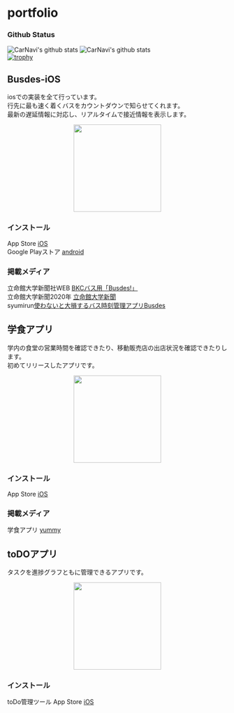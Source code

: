 
# portfolio

### Github Status
![CarNavi's github stats](https://github-readme-stats.vercel.app/api?username=ryota2425&show_icons)
![CarNavi's github stats](https://github-readme-stats.vercel.app/api/top-langs/?username=ryota2425&show_icons=true&layout=compact&show_icons=true)  
[![trophy](https://github-profile-trophy.vercel.app/?username=ryota2425)](https://github.com/ryota2425/github-profile-trophy)
  

## Busdes-iOS
iosでの実装を全て行っています。  
行先に最も速く着くバスをカウントダウンで知らせてくれます。  
最新の遅延情報に対応し、リアルタイムで接近情報を表示します。

<p align="center">
  <img src="https://user-images.githubusercontent.com/29476187/84763044-95ef4600-b006-11ea-818e-d88bdb2b1415.png" width="200px">
</p>


###  インストール
App Store [iOS](https://apps.apple.com/jp/app/busdes-%E3%83%90%E3%82%B9%E3%81%A7%E3%81%99/id1491015874/)  
Google Playストア [android](https://play.google.com/store/apps/details?id=busdes.rits.jp&hl=ja)

### 掲載メディア
立命館大学新聞社WEB [BKCバス用「Busdes!」](https://ritsumeikanunivpress.com/07/11/4430/)  
立命館大学新聞2020年 [立命館大学新聞](http://ritsumeikanunivpress.com/04/28/3594/)  
syumirun[使わないと大損するバス時刻管理アプリBusdes](http://syumi-do.xyz/2020/03/01/busdes/)  



## 学食アプリ
学内の食堂の営業時間を確認できたり、移動販売店の出店状況を確認できたりします。  
初めてリリースしたアプリです。
</p>
<p align="center">
  <img src="https://user-images.githubusercontent.com/29476187/105667526-bf6a3b80-5f1e-11eb-9859-d21af16a2e59.png" width="200px">
</p>

###  インストール
App Store [iOS](https://apps.apple.com/jp/app/yummy-%E7%AB%8B%E5%91%BD%E9%A4%A8%E5%A4%A7%E5%AD%A6%E7%94%9F%E3%81%AE%E5%AD%A6%E9%A3%9F%E3%82%A2%E3%83%97%E3%83%AA/id1452064693)  
### 掲載メディア
学食アプリ [yummy](http://www.watnow.jp/yummy-%E7%AB%8B%E5%91%BD%E9%A4%A8%E5%A4%A7%E5%AD%A6%E7%94%9F%E3%81%AE%E5%AD%A6%E9%A3%9F%E3%82%A2%E3%83%97%E3%83%AA)  



## toDOアプリ
タスクを進捗グラフともに管理できるアプリです。
<p align="center">
  <img src="https://user-images.githubusercontent.com/29476187/105667339-6ef2de00-5f1e-11eb-84cf-a2bf90999156.png" width="200px">
</p>

###  インストール
toDo管理ツール App Store [iOS](https://apps.apple.com/us/app/todo%E3%83%AA%E3%82%B9%E3%83%88-%E4%BA%88%E5%AE%9A%E6%97%A5%E3%82%92%E5%8F%AF%E8%A6%96%E5%8C%96%E3%81%A7%E3%81%8D%E3%82%8B/id1477626658)

